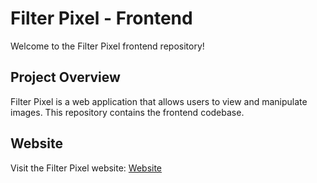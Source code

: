 # Filter Pixel - Frontend

Welcome to the Filter Pixel frontend repository!

## Project Overview

Filter Pixel is a web application that allows users to view and manipulate images. This repository contains the frontend codebase.

## Website

Visit the Filter Pixel website: [Website](https://filter-pixel.netlify.app/)


